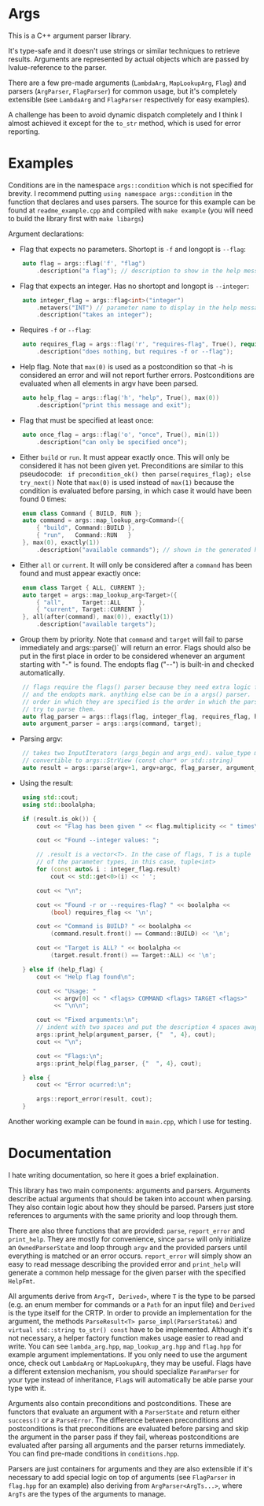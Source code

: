 Args
====

This is a C++ argument parser library.

It's type-safe and it doesn't use strings or similar techniques to retrieve
results.  Arguments are represented by actual objects which are passed by
lvalue-reference to the parser.

There are a few pre-made arguments (`LambdaArg`, `MapLookupArg`, `Flag`) and
parsers (`ArgParser`, `FlagParser`) for common usage, but it's completely
extensible (see `LambdaArg` and `FlagParser` respectively for easy examples).

A challenge has been to avoid dynamic dispatch completely and I think I almost
achieved it except for the `to_str` method, which is used for error reporting.

Examples
=======

Conditions are in the namespace `args::condition` which is not specified for
brevity. I recommend putting `using namespace args::condition` in the function
that declares and uses parsers. The source for this example can be found at
`readme_example.cpp` and compiled with `make example` (you will need to build
the library first with `make libargs`)

Argument declarations:

* Flag that expects no parameters. Shortopt is `-f` and longopt is `--flag`:
```c++
    auto flag = args::flag('f', "flag")
        .description("a flag"); // description to show in the help message
```

* Flag that expects an integer. Has no shortopt and longopt is `--integer`:
```c++
    auto integer_flag = args::flag<int>("integer")
        .metavers("INT") // parameter name to display in the help message
        .description("takes an integer");
```

* Requires `-f` or `--flag`:
```c++
    auto requires_flag = args::flag('r', "requires-flag", True(), requires(flag))
        .description("does nothing, but requires -f or --flag");
```

* Help flag. Note that `max(0)` is used as a postcondition so that -h is
  considered an error and will not report further errors. Postconditions are
  evaluated when all elements in argv have been parsed.
```c++
    auto help_flag = args::flag('h', "help", True(), max(0))
        .description("print this message and exit");
```

* Flag that must be specified at least once:
```c++
    auto once_flag = args::flag('o', "once", True(), min(1))
        .description("can only be specified once");
```

* Either `build` or `run`. It must appear exactly once. This will only be
  considered it has not been given yet. Preconditions are similar to this
  pseudocode:
  ` if precondition_ok() then parse(requires_flag); else try_next()`
  Note that `max(0)` is used instead of `max(1)` because the condition is
  evaluated before parsing, in which case it would have been found 0 times:
```c++
    enum class Command { BUILD, RUN };
    auto command = args::map_lookup_arg<Command>({
        { "build", Command::BUILD },
        { "run",   Command::RUN   }
    }, max(0), exactly(1))
        .description("available commands"); // shown in the generated help message
```

* Either `all` or `current`. It will only be considered after a `command` has
  been found and must appear exactly once:
```c++
    enum class Target { ALL, CURRENT };
    auto target = args::map_lookup_arg<Target>({
        { "all",     Target::ALL     },
        { "current", Target::CURRENT }
    }, all(after(command), max(0)), exactly(1))
        .description("available targets");
```

* Group them by priority. Note that `command` and `target` will fail to
  parse immediately and  args::parse()` will return an error. Flags should
  also be put in the first place in order to be considered whenever an argument
  starting with "-" is found. The endopts flag ("--") is built-in and checked
  automatically.
```c++
    // flags require the flags() parser because they need extra logic for shortopts
    // and the endopts mark. anything else can be in a args() parser.
    // order in which they are specified is the order in which the parser will
    // try to parse them.
    auto flag_parser = args::flags(flag, integer_flag, requires_flag, help_flag, once_flag);
    auto argument_parser = args::args(command, target);
```

* Parsing argv:
```c++
    // takes two InputIterators (args_begin and args_end). value_type must be
    // convertible to args::StrView (const char* or std::string)
    auto result = args::parse(argv+1, argv+argc, flag_parser, argument_parser);
```

* Using the result:
```c++
    using std::cout;
    using std::boolalpha;

    if (result.is_ok()) {
        cout << "Flag has been given " << flag.multiplicity << " times\n";

        cout << "Found --integer values: ";

        // .result is a vector<T>. In the case of flags, T is a tuple
        // of the parameter types, in this case, tuple<int>
        for (const auto& i : integer_flag.result)
            cout << std::get<0>(i) << ' ';

        cout << "\n";

        cout << "Found -r or --requires-flag? " << boolalpha <<
            (bool) requires_flag << '\n';

        cout << "Command is BUILD? " << boolalpha <<
            (command.result.front() == Command::BUILD) << '\n';

        cout << "Target is ALL? " << boolalpha <<
            (target.result.front() == Target::ALL) << '\n';

    } else if (help_flag) {
        cout << "Help flag found\n";

        cout << "Usage: "
             << argv[0] << " <flags> COMMAND <flags> TARGET <flags>"
             << "\n\n";

        cout << "Fixed arguments:\n";
        // indent with two spaces and put the description 4 spaces away
        args::print_help(argument_parser, {"  ", 4}, cout);
        cout << "\n";

        cout << "Flags:\n";
        args::print_help(flag_parser, {"  ", 4}, cout);

    } else {
        cout << "Error ocurred:\n";

        args::report_error(result, cout);
    }
```

Another working example can be found in `main.cpp`, which I use for testing.

Documentation
===============

I hate writing documentation, so here it goes a brief explaination.

This library has two main components: arguments and parsers. Arguments describe
actual arguments that should be taken into account when parsing. They also
contain logic about how they should be parsed. Parsers just store references to
arguments with the same priority and loop through them.

There are also three functions that are provided: `parse`, `report_error` and
`print_help`. They are mostly for convenience, since `parse` will only initialize
an `OwnedParserState` and loop through `argv` and the provided parsers until
everything is matched or an error occurs. `report_error` will simply show an
easy to read message describing the provided error and `print_help` will
generate a common help message for the given parser with the specified `HelpFmt`.

All arguments derive from `Arg<T, Derived>`, where `T` is the type to be parsed
(e.g. an enum member for commands or a `Path` for an input file) and `Derived`
is the type itself for the CRTP. In order to provide an implementation for the
argument, the methods `ParseResult<T> parse_impl(ParserState&)` and
`virtual std::string to_str() const` have to be implemented. Although it's not
necessary, a helper factory function makes usage easier to read and write.
You can see `lambda_arg.hpp`, `map_lookup_arg.hpp` and `flag.hpp` for example
argument implementations. If you only need to use the argument once, check out
`LambdaArg` or `MapLookupArg`, they may be useful. Flags have a different
extension mechanism, you should specialize `ParamParser` for your type instead
of inheritance, `Flag`s will automatically be able parse your type with it.

Arguments also contain preconditions and postconditions. These are functors
that evaluate an argument with a `ParserState` and return either `success()`
or a `ParseError`. The difference between preconditions and postconditions is
that preconditions are evaluated before parsing and skip the argument in the
parser pass if they fail, whereas postconditions are evaluated after parsing
all arguments and the parser returns immediately. You can find pre-made
conditions in `conditions.hpp`.

Parsers are just containers for arguments and they are also extensible if it's
necessary to add special logic on top of arguments (see `FlagParser` in `flag.hpp`
for an example) also deriving from `ArgParser<ArgTs...>`, where `ArgTs` are the
types of the arguments to manage.
